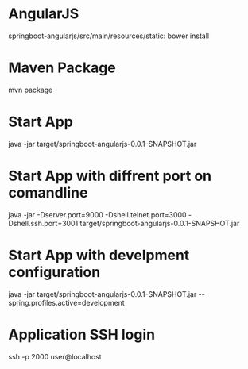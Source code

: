 # AngularJS
 springboot-angularjs/src/main/resources/static: bower install

# Maven Package
mvn package

# Start App
java -jar target/springboot-angularjs-0.0.1-SNAPSHOT.jar 

# Start App with diffrent port on comandline
java -jar -Dserver.port=9000 -Dshell.telnet.port=3000 -Dshell.ssh.port=3001 target/springboot-angularjs-0.0.1-SNAPSHOT.jar  

# Start App with develpment configuration
java -jar target/springboot-angularjs-0.0.1-SNAPSHOT.jar --spring.profiles.active=development

# Application SSH login
ssh -p 2000 user@localhost
